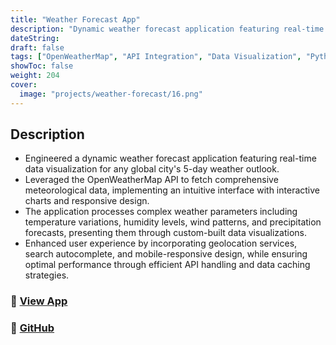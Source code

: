 ```yaml
---
title: "Weather Forecast App"
description: "Dynamic weather forecast application featuring real-time data visualization for any global city's 5-day weather outlook."
dateString:
draft: false
tags: ["OpenWeatherMap", "API Integration", "Data Visualization", "Python"]
showToc: false
weight: 204
cover:
  image: "projects/weather-forecast/16.png"
---
```


## Description

- Engineered a dynamic weather forecast application featuring real-time data visualization for any global city's 5-day weather outlook.
- Leveraged the OpenWeatherMap API to fetch comprehensive meteorological data, implementing an intuitive interface with interactive charts and responsive design.
- The application processes complex weather parameters including temperature variations, humidity levels, wind patterns, and precipitation forecasts, presenting them through custom-built data visualizations.
- Enhanced user experience by incorporating geolocation services, search autocomplete, and mobile-responsive design, while ensuring optimal performance through efficient API handling and data caching strategies.

### 🔗 [View App](https://weather-forecast-25.herokuapp.com)

### 🔗 [GitHub](https://github.com/JEETDESAI25/Weather-Forecast-Data-App)
